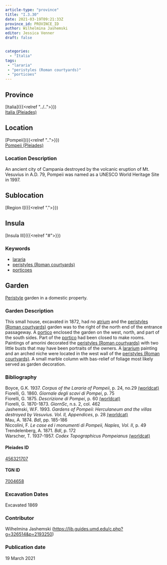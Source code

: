 ```yaml
---
article-type: "province"
title: "I.3.30"
date: 2021-03-19T09:21:33Z
province_id: PROVINCE_ID
author: Wilhelmina Jashemski
editor: Jessica Venner
draft: false


categories:
  - "Italia"
tags:
 - "lararia"
 - "peristyles (Roman courtyards)"
 - "porticoes"
---
```


## Province
[Italia]({{<relref "../..">}}) \
[Italia (Pleiades)](https://pleiades.stoa.org/places/1052)

## Location
[Pompeii]({{<relref "..">}}) \
[Pompeii (Pleiades)](https://pleiades.stoa.org/places/433032)


### Location Description
An ancient city of Campania destroyed by the volcanic eruption of Mt. Vesuvius in A.D. 79, Pompeii was named as a UNESCO World Heritage Site in 1997.

## Sublocation
[Region I]({{<relref ".">}})
## Insula
[Insula III]({{<relref "#">}})

### Keywords
- [lararia](http://vocab.getty.edu/page/aat/300400600)
- [peristyles (Roman courtyards)](http://vocab.getty.edu/page/aat/300080971)
- [porticoes](http://vocab.getty.edu/page/aat/300004145)

## Garden
[Peristyle](http://vocab.getty.edu/page/aat/300080971) garden in a domestic property.

### Garden Description
This small house, excavated in 1872, had no [atrium](http://vocab.getty.edu/page/aat/300004097) and the [peristyles (Roman courtyards)](http://vocab.getty.edu/page/aat/300080971) garden was to the right of the north end of the entrance passageway. A [portico](http://vocab.getty.edu/page/aat/300004145) enclosed the garden on the west, north, and part of the south sides. Part of the [portico](http://vocab.getty.edu/page/aat/300004145) had been closed to make rooms. Paintings of amorini decorated the [peristyles (Roman courtyards)](http://vocab.getty.edu/page/aat/300080971) with two little busts that may have been portraits of the owners. A [lararium](http://vocab.getty.edu/page/aat/300400600) painting and an arched niche were located in the west wall of the [peristyles (Roman courtyards)](http://vocab.getty.edu/page/aat/300080971). A small marble column with bas-relief of foliage most likely served as garden decoration.

### Bibliography

Boyce, G.K. 1937. *Corpus of the Lararia of Pompeii*, p. 24, no.29 [(worldcat)](https://www.worldcat.org/title/corpus-of-the-lararia-of-pompeii/oclc/892026154&referer=brief_results)    
Fiorelli, G. 1860. *Giornale degli scavi di Pompei*, p. 75  
Fiorelli, G. 1875. *Descrizione di Pompei*, p. 60 [(worldcat)](https://www.worldcat.org/title/descrizione-di-pompei/oclc/9528380)     
Fiorelli, G. 1870-1873. *GiornSc*, n.s. 2, col. 462  
Jashemski, W.F. 1993. *Gardens of Pompeii: Herculaneum and the villas destroyed by Vesuvius. Vol. II, Appendices*, p. 28 [(worldcat)](https://www.worldcat.org/title/gardens-of-pompeii-herculaneum-and-the-villas-destroyed-by-vesuvius-volume-2-appendices/oclc/222353569)  
Mau, A. 1874. *BdI*, pp. 185-186  
Niccolini, F. *Le case ed i monumenti di Pompeii, Naples, Vol. II*, p. 49    
Trendelenberg, A. 1871. *BdI*, p. 172  
Warscher, T. 1937-1957. *Codex Topographicus Pompeianus* [(worldcat)](https://www.worldcat.org/title/codex-topographicus-pompeianus-1937-1957-and-undated/oclc/974375313&referer=brief_results)  


<!--#### Periodo ID-->

<!-- [PERIODO_ID](https://pleiades.stoa.org/places/PLEIADES_ID) -->

#### Pleiades ID
[456321707](https://pleiades.stoa.org/places/456321707)

#### TGN ID
[7004658](http://vocab.getty.edu/page/tgn/7004658)

###  Excavation Dates
Excavated 1869

### Contributor
Wilhelmina Jashemski (https://lib.guides.umd.edu/c.php?g=326514&p=2193250)


### Publication date
19 March 2021
<!-- Format: dd MONTH_NAME yyyy -->

<!-- DATE -->